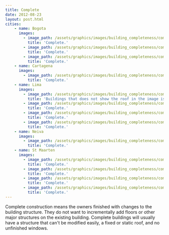 ```yaml
---
title: Complete
date: 2012-08-23
layout: post.html
cities:
    - name: Bogota
      images:
        - image_path: /assets/graphics/images/building_completeness/complete_bogota_01.jpg
          title: 'Complete.'
        - image_path: /assets/graphics/images/building_completeness/complete_bogota_02.jpg
          title: 'Complete.'        
        - image_path: /assets/graphics/images/building_completeness/complete_bogota_03.jpg
          title: 'Complete.'            
    - name: Cartagena
      images:
        - image_path: /assets/graphics/images/building_completeness/complete_cartagena_01.jpg
          title: 'Complete.'        
    - name: Lima
      images:
        - image_path: /assets/graphics/images/building_completeness/complete_lima_01.jpg
          title: 'Buildings that does not show the roof in the image is considered as complete.'
        - image_path: /assets/graphics/images/building_completeness/complete_lima_02.jpg
          title: 'Complete.'        
        - image_path: /assets/graphics/images/building_completeness/complete_lima_03.jpg
          title: 'Complete.'        
        - image_path: /assets/graphics/images/building_completeness/complete_lima_04.jpg
          title: 'Complete.'        
    - name: Neiva
      images:
        - image_path: /assets/graphics/images/building_completeness/complete_neiva_01.jpg
          title: 'Complete.'       
    - name: St Maarten
      images:
        - image_path: /assets/graphics/images/building_completeness/complete_St_Maarten_01.jpg
          title: 'Complete.'        
        - image_path: /assets/graphics/images/building_completeness/complete_St_Maarten_02.jpg
          title: 'Complete.'        
        - image_path: /assets/graphics/images/building_completeness/complete_St_Maarten_03.jpg
          title: 'Complete.'        
        - image_path: /assets/graphics/images/building_completeness/complete_St_Maarten_04.jpg
          title: 'Complete.'             
---
```


Complete construction means the owners finished with changes to the building structure. They do not want to incrementally add floors or other major structures on the existing building. Complete buildings will usually have a structure that can't be modified easily, a fixed or static roof, and no unfinished windows.
